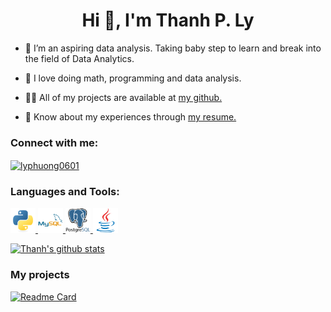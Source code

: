 <h1 align="center">Hi 👋, I'm Thanh P. Ly</h1>

- 🌱 I’m an aspiring data analysis. Taking baby step to learn and break into the field of Data Analytics.

- 🔭 I love doing math, programming and data analysis. 

- 👨‍💻 All of my projects are available at [my github.](https://github.com/lyphuong601)

- 📄 Know about my experiences through [my resume.](https://www.linkedin.com/in/lyphuong0601/)

<h3 align="left">Connect with me:</h3>
<p align="left">
<a href="https://www.linkedin.com/in/lyphuong0601/" target="blank"><img align="center" src="https://raw.githubusercontent.com/rahuldkjain/github-profile-readme-generator/master/src/images/icons/Social/linked-in-alt.svg" alt="lyphuong0601" height="30" width="40" /></a>
</p>

<h3 align="left">Languages and Tools:</h3>
<p align="left"> 
<a href="https://www.python.org" target="_blank" rel="noreferrer"> <img src="https://raw.githubusercontent.com/devicons/devicon/master/icons/python/python-original.svg" alt="python" width="40" height="40"/>
<a href="https://www.mysql.com/" target="_blank" rel="noreferrer"> <img src="https://raw.githubusercontent.com/devicons/devicon/master/icons/mysql/mysql-original-wordmark.svg" alt="mysql" width="40" height="40"/> </a>
<a href="https://www.postgresql.org" target="_blank" rel="noreferrer"> <img src="https://raw.githubusercontent.com/devicons/devicon/master/icons/postgresql/postgresql-original-wordmark.svg" alt="postgresql" width="40" height="40"/> </a> 
<a href="https://www.java.com" target="_blank" rel="noreferrer"> <img src="https://raw.githubusercontent.com/devicons/devicon/master/icons/java/java-original.svg" alt="java" width="40" height="40"/> </a> 

  
[![Thanh's github stats](https://github-readme-stats.vercel.app/api?username=lyphuong601&count_private=true&show_icons=true&theme=radical&hide_rank=false)](https://github.com/anuraghazra/github-readme-stats)

    
### My projects
[![Readme Card](https://github-readme-stats.vercel.app/api/pin/?username=lyphuong601&repo=AdventueWork-Inc-DA-Project
)](https://github.com/lyphuong601/AdventueWork-Inc-DA-Project) 

